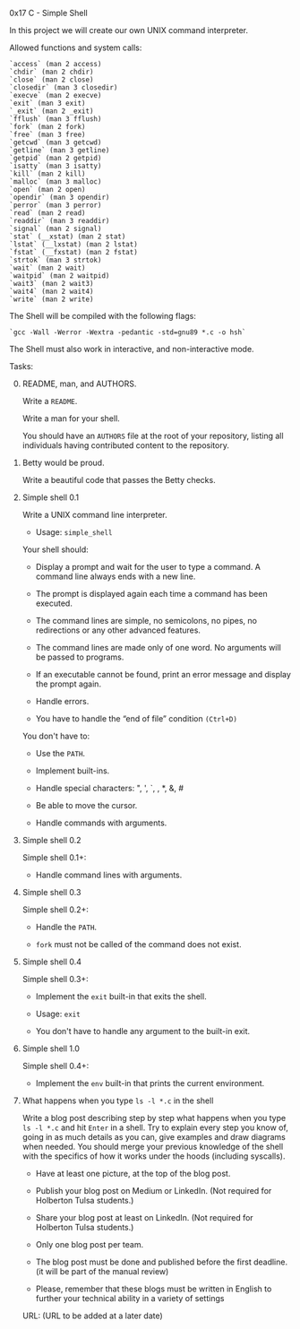 0x17 C - Simple Shell

In this project we will create our own UNIX command interpreter.

Allowed functions and system calls:

	`access` (man 2 access)
	`chdir` (man 2 chdir)
	`close` (man 2 close)
	`closedir` (man 3 closedir)
	`execve` (man 2 execve)
	`exit` (man 3 exit)
	`_exit` (man 2 _exit)
	`fflush` (man 3 fflush)
	`fork` (man 2 fork)
	`free` (man 3 free)
	`getcwd` (man 3 getcwd)
	`getline` (man 3 getline)
	`getpid` (man 2 getpid)
	`isatty` (man 3 isatty)
	`kill` (man 2 kill)
	`malloc` (man 3 malloc)
	`open` (man 2 open)
	`opendir` (man 3 opendir)
	`perror` (man 3 perror)
	`read` (man 2 read)
	`readdir` (man 3 readdir)
	`signal` (man 2 signal)
	`stat` (__xstat) (man 2 stat)
	`lstat` (__lxstat) (man 2 lstat)
	`fstat` (__fxstat) (man 2 fstat)
	`strtok` (man 3 strtok)
	`wait` (man 2 wait)
	`waitpid` (man 2 waitpid)
	`wait3` (man 2 wait3)
	`wait4` (man 2 wait4)
	`write` (man 2 write)

The Shell will be compiled with the following flags:

	`gcc -Wall -Werror -Wextra -pedantic -std=gnu89 *.c -o hsh`


The Shell must also work in interactive, and non-interactive mode.


Tasks:

0. README, man, and AUTHORS.

	Write a `README`.

	Write a man for your shell.

	You should have an `AUTHORS` file at the root of your repository, 
	listing all individuals having contributed content to the repository.


1. Betty would be proud.

	Write a beautiful code that passes the Betty checks.


2. Simple shell 0.1

	Write a UNIX command line interpreter.
	 - Usage: `simple_shell`

	Your shell should:

	 - Display a prompt and wait for the user to type a command. 
	   A command line always ends with a new line.
	 
	 - The prompt is displayed again each time a command has been executed.
	 
	 - The command lines are simple, no semicolons, no pipes, no redirections
	   or any other advanced features.
	 
	 - The command lines are made only of one word. No arguments will be 
	   passed to programs.
	 
	 - If an executable cannot be found, print an error message and display 
	   the prompt again.
	 
	 - Handle errors.
	 
	 - You have to handle the “end of file” condition `(Ctrl+D)`

	You don't have to:

	 - Use the `PATH`.

	 - Implement built-ins.

	 - Handle special characters: ", ', `, \, *, &, #

	 - Be able to move the cursor.

	 - Handle commands with arguments.


3. Simple shell 0.2

	Simple shell 0.1+:

	 - Handle command lines with arguments.


4. Simple shell 0.3

	Simple shell 0.2+:

	 - Handle the `PATH`.

	 - `fork` must not be called of the command does not exist.


5. Simple shell 0.4

	Simple shell 0.3+:

	 - Implement the `exit` built-in that exits the shell.

	 - Usage: `exit`

	 - You don't have to handle any argument to the built-in exit.


6. Simple shell 1.0

	Simple shell 0.4+:

	 - Implement the `env` built-in that prints the current environment.


7. What happens when you type `ls -l *.c` in the shell

	Write a blog post describing step by step what happens when you type 
	`ls -l *.c` and hit `Enter` in a shell. Try to explain every step you 
	know of, going in as much details as you can, give examples and draw diagrams when 
	needed. You should merge your previous knowledge of the shell with the 
	specifics of how it works under the hoods (including syscalls).

	 - Have at least one picture, at the top of the blog post.

	 - Publish your blog post on Medium or LinkedIn. 
		(Not required for Holberton Tulsa students.)

	 - Share your blog post at least on LinkedIn.
		(Not required for Holberton Tulsa students.)

	 - Only one blog post per team.

	 - The blog post must be done and published before the first deadline.
		(it will be part of the manual review)

	 - Please, remember that these blogs must be written in English to 
	   further your technical ability in a variety of settings

	URL: (URL to be added at a later date)
